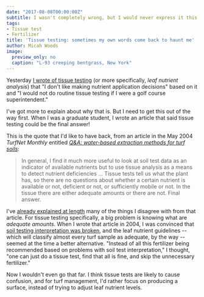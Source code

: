 ```yaml
---
date: "2017-08-08T00:00:00Z"
subtitle: I wasn't completely wrong, but I would never express it this way today
tags:
- Tissue test
- Fertilizer
title: 'Tissue testing: sometimes my own words come back to haunt me'
author: Micah Woods
image:
  preview_only: no
  caption: "L-93 creeping bentgrass, New York"
---
```


Yesterday [I wrote of tissue testing](http://www.asianturfgrass.com/2017-08-07-tissue-testing-wrong-target/) (or more specifically, *leaf nutrient analysis*) that "I don't like making nutrient application decisions" based on it and "I would not do routine tissue testing if I were a golf course superintendent."

I've got more to explain about why that is. But I need to get this out of the way first. When I was a graduate student, I wrote an article that said tissue testing could be the final answer! 

This is the quote that I'd like to have back, from an article in the May 2004 *TurfNet Monthly* entitled [*Q&A: water-based extraction methods for turf soils*](http://www.files.asianturfgrass.com/woods_2004_turfnet_water_extraction.pdf):

> In general, I find it much more useful to look at soil test data as an indicator of available nutrients but to use tissue analysis as a means to detect nutrient deficiencies … Tissue tests tell us what the plant has, so there are no questions about whether a certain nutrient is available or not, deficient or not, or sufficiently mobile or not. In the tissue there are either adequate amounts or there are not. Final answer.

I've [already explained at length](http://www.blog.asianturfgrass.com/2016/02/this-is-not-a-very-good-article.html) many of the things I disagree with from that article. For tissue testing specifically, a big problem is knowing what are *adequate amounts*. When I wrote that article in 2004, I was convinced that [soil testing interpretation was broken](http://www.blog.asianturfgrass.com/2014/09/conventional-nutrient-guidelines-explaining-what-i-mean-by-broken.html), and the leaf nutrient guidelines -- which will classify almost every turf sample as adequate, by the way -- seemed at the time a better alternative. "Instead of all this fertilizer being recommended based on problems with soil test interpretation," I thought, "one can just do a tissue test, find that all is fine, and skip the unnecessary fertilizer." 

Now I wouldn't even go that far. I think tissue tests are likely to cause confusion, and for turf management, I'd rather focus on producing a surface, instead of trying to adjust leaf nutrient levels. 


